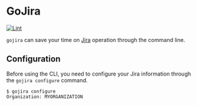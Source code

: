 # GoJira

[![Lint](https://github.com/leozhantw/gojira/workflows/Lint/badge.svg)](https://github.com/leozhantw/gojira/actions?query=workflow%3ALint)

`gojira` can save your time on [Jira](https://www.atlassian.com/software/jira) operation through the command line.

## Configuration
Before using the CLI, you need to configure your Jira information through the `gojira configure` command.
```shell script
$ gojira configure
Organization: MYORGANIZATION
```
